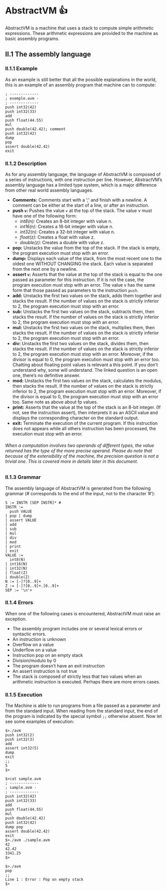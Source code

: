 # AbstractVM :+1:
AbstractVM is a machine that uses a stack to compute simple arithmetic expressions. These arithmetic expressions are provided to the machine as basic assembly programs.
## II.1 The assembly language 
### II.1.1 Example
As an example is still better that all the possible explanations in the world, this is an example of an assembly program that machine can to compute:
```
; -------------
; exemple.avm -
; -------------
push int32(42)
push int32(33)
add
push float(44.55)
mul
push double(42.42); comment
push int32(42)
dump
pop
assert double(42.42)
exit
```
### II.1.2 Description
As for any assembly language, the language of AbstractVM is composed of a series of instructions, with one instruction per line. However, AbstractVM’s assembly language has a limited type system, which is a major difference from other real world assembly languages.
* __Comments:__ Comments start with a ’;’ and finish with a newline. A comment can be either at the start of a line, or after an instruction.
* __push `v`:__ Pushes the value `v` at the top of the stack. The value v must have one of the following form:
  * _int8(n):_ Creates an 8-bit integer with value n.
  * _int16(n):_ Creates a 16-bit integer with value n.
  * _int32(n):_ Creates a 32-bit integer with value n.
  * _float(z):_ Creates a float with value z.
  * _double(z):_ Creates a double with value z.
* __pop:__ Unstacks the value from the top of the stack. If the stack is empty, the program execution must stop with an error.
* __dump:__ Displays each value of the stack, from the most recent one to the oldest one WITHOUT CHANGING the stack. Each value is separated from the next one by a newline.
* __assert `v`:__ Asserts that the value at the top of the stack is equal to the one passed as parameter for this instruction. If it is not the case, the program execution must stop with an error. The value v has the same form that those passed as parameters to the instruction `push`.
* __add:__ Unstacks the first two values on the stack, adds them together and stacks the result. If the number of values on the stack is strictly inferior to 2, the program execution must stop with an error.
* __sub:__ Unstacks the first two values on the stack, subtracts them, then stacks the result. If the number of values on the stack is strictly inferior to 2, the program execution must stop with an error.
* __mul:__ Unstacks the first two values on the stack, multiplies them, then stacks the result. If the number of values on the stack is strictly inferior to 2, the program execution must stop with an error.
* __div:__ Unstacks the first two values on the stack, divides them, then stacks the result. If the number of values on the stack is strictly inferior to 2, the program execution must stop with an error. Moreover, if the divisor is equal to 0, the program execution must stop with an error too. Chatting about floating point values is relevant a this point. If you don’t understand why, some will understand. The linked question is an open one, there’s no definitive answer.
* __mod:__ Unstacks the first two values on the stack, calculates the modulus, then stacks the result. If the number of values on the stack is strictly inferior to 2, the program execution must stop with an error. Moreover, if the divisor is equal to 0, the program execution must stop with an error too. Same note as above about fp values.
* __print:__ Asserts that the value at the top of the stack is an 8-bit integer. (If not, see the instruction assert), then interprets it as an ASCII value and displays the corresponding character on the standard output.
* __exit:__ Terminate the execution of the current program. If this instruction does not appears while all others instruction has been processed, the execution must stop with an error.
###### When a computation involves two operands of different types, the value returned has the type of the more precise operand. Please do note that because of the extensibility of the machine, the precision question is not a trivial one. This is covered more in details later in this document.
### II.1.3 Grammar
The assembly language of AbstractVM is generated from the following grammar (# corresponds to the end of the input, not to the character ’#’):
```
S := INSTR [SEP INSTR]* #
INSTR :=
  push VALUE
| pop | dump
| assert VALUE
| add
| sub
| mul
| div
| mod
| print
| exit
VALUE :=
  int8(N)
| int16(N)
| int32(N)
| float(Z)
| double(Z)
N := [-]?[0..9]+
Z := [-]?[0..9]+.[0..9]+
SEP := '\n'+
```
### II.1.4 Errors
When one of the following cases is encountered, AbstractVM must raise an exception.
* The assembly program includes one or several lexical errors or syntactic errors.
* An instruction is unknown
* Overflow on a value
* Underflow on a value
* Instruction pop on an empty stack
* Division/modulo by 0
* The program doesn’t have an exit instruction
* An assert instruction is not true
* The stack is composed of strictly less that two values when an arithmetic instruction is executed.
Perhaps there are more errors cases.
### II.1.5 Execution
The Machine is able to run programs from a file passed as a parameter and from the standard input.
When reading from the standard input, the end of the program is indicated by the special symbol `;;` otherwise absent.
Now let see some examples of execution:
 
```
$>./avm
push int32(2)
push int32(3)
add
assert int32(5)
dump
exit
;;
5
$>
```

```
$>cat sample.avm
; -------------
; sample.avm -
; -------------
push int32(42)
push int32(33)
add
push float(44.55)
mul
push double(42.42)
push int32(42)
dump pop
assert double(42.42)
exit
$>./avm ./sample.avm
42
42.42
3341.25
$>
```

```
$>./avm
pop
;;
Line 1 : Error : Pop on empty stack
$>
```
